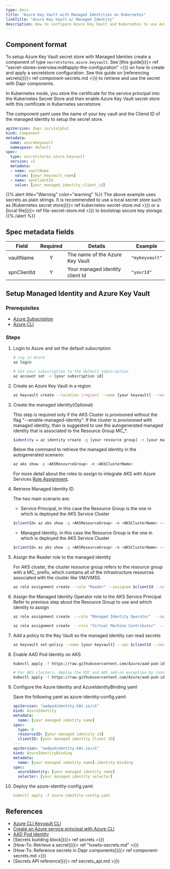 ```yaml
---
type: docs
title: "Azure Key Vault with Managed Identities on Kubernetes"
linkTitle: "Azure Key Vault w/ Managed Identity"
description: How to configure Azure Key Vault and Kubernetes to use Azure Managed Identities to access secrets
---
```


## Component format

To setup Azure Key Vault secret store with Managed Identies create a component of type `secretstores.azure.keyvault`. See [this guide]({{< ref "secret-stores-overview.md#apply-the-configuration" >}}) on how to create and apply a secretstore configuration. See this guide on [referencing secrets]({{< ref component-secrets.md >}}) to retrieve and use the secret with Dapr components.

In Kubernetes mode, you store the certificate for the service principal into the Kubernetes Secret Store and then enable Azure Key Vault secret store with this certificate in Kubernetes secretstore.

The component yaml uses the name of your key vault and the Cliend ID of the managed identity to setup the secret store.

```yaml
apiVersion: dapr.io/v1alpha1
kind: Component
metadata:
  name: azurekeyvault
  namespace: default
spec:
  type: secretstores.azure.keyvault
  version: v1
  metadata:
  - name: vaultName
    value: [your_keyvault_name]
  - name: spnClientId
    value: [your_managed_identity_client_id]
```

{{% alert title="Warning" color="warning" %}}
The above example uses secrets as plain strings. It is recommended to use a local secret store such as [Kubernetes secret store]({{< ref kubernetes-secret-store.md >}}) or a [local file]({{< ref file-secret-store.md >}}) to bootstrap secure key storage.
{{% /alert %}}

## Spec metadata fields

| Field              | Required | Details                                                                 | Example             |
|--------------------|:--------:|-------------------------------------------------------------------------|---------------------|
| vaultName          | Y        | The name of the Azure Key Vault                                         | `"mykeyvault"`      |
| spnClientId        | Y        | Your managed identity client Id                                         | `"yourId"`          |

## Setup Managed Identity and Azure Key Vault

### Prerequisites

- [Azure Subscription](https://azure.microsoft.com/en-us/free/)
- [Azure CLI](https://docs.microsoft.com/en-us/cli/azure/install-azure-cli?view=azure-cli-latest)

### Steps

1. Login to Azure and set the default subscription

    ```bash
    # Log in Azure
    az login

    # Set your subscription to the default subscription
    az account set -s [your subscription id]
    ```

2. Create an Azure Key Vault in a region

    ```bash
    az keyvault create --location [region] --name [your keyvault] --resource-group [your resource group]
    ```

3. Create the managed identity(Optional)
   
    This step is required only if the AKS Cluster is provisoned without the flag "--enable-managed-identity". If the cluster is provisioned with managed identity, than is suggested to use the autogenerated managed identity that is associated to the Resource Group MC_*.

    ```bash
    $identity = az identity create -g [your resource group] -n [your managed identity name] -o json | ConvertFrom-Json
    ```

    Below the command to retrieve the managed identity in the autogenerated scenario:

      ```bash
      az aks show -g <AKSResourceGroup> -n <AKSClusterName>
      ```
    For more detail about the roles to assign to integrate AKS with Azure Services [Role Assignment](https://azure.github.io/aad-pod-identity/docs/getting-started/role-assignment/).

4.  Retrieve Managed Identity ID
  
    The two main scenario are:
    - Service Principal, in this case the Resource Group is the one in which is deployed the AKS Service Cluster

    ```bash
    $clientId= az aks show -g <AKSResourceGroup> -n <AKSClusterName> --query servicePrincipalProfile.clientId -otsv
    ```

    - Managed Identity, in this case the Resource Group is the one in which is deployed the AKS Service Cluster

    ```bash
    $clientId= az aks show -g <AKSResourceGroup> -n <AKSClusterName> --query identityProfile.kubeletidentity.clientId -otsv
    ```
   
5. Assign the Reader role to the managed identity
  
    For AKS cluster, the cluster resource group refers to the resource group with a MC_ prefix, which contains all of the infrastructure resources associated with the cluster like VM/VMSS.

    ```bash
    az role assignment create --role "Reader" --assignee $clientId --scope /subscriptions/[your subscription id]/resourcegroups/[your resource group]
    ```

6. Assign the Managed Identity Operator role to the AKS Service Principal
  Refer to previous step about the Resource Group to use and which identity to assign
    ```bash
    az role assignment create  --role "Managed Identity Operator"  --assignee $clientId  --scope /subscriptions/[your subscription id]/resourcegroups/[your resource group]

    az role assignment create  --role "Virtual Machine Contributor"  --assignee $clientId  --scope /subscriptions/[your subscription id]/resourcegroups/[your resource group]
    ```

7. Add a policy to the Key Vault so the managed identity can read secrets

    ```bash
    az keyvault set-policy --name [your keyvault] --spn $clientId --secret-permissions get list
    ```

8. Enable AAD Pod Identity on AKS

    ```bash
    kubectl apply -f https://raw.githubusercontent.com/Azure/aad-pod-identity/master/deploy/infra/deployment-rbac.yaml
    
    # For AKS clusters, deploy the MIC and AKS add-on exception by running -
    kubectl apply -f https://raw.githubusercontent.com/Azure/aad-pod-identity/master/deploy/infra/mic-exception.yaml
    ```

9. Configure the Azure Identity and AzureIdentityBinding yaml

    Save the following yaml as azure-identity-config.yaml:

    ```yaml
    apiVersion: "aadpodidentity.k8s.io/v1"
    kind: AzureIdentity
    metadata:
      name: [your managed identity name]
    spec:
      type: 0
      resourceID: [your managed identity id]
      clientID: [your managed identity Client ID]
    ---
    apiVersion: "aadpodidentity.k8s.io/v1"
    kind: AzureIdentityBinding
    metadata:
      name: [your managed identity name]-identity-binding
    spec:
      azureIdentity: [your managed identity name]
      selector: [your managed identity selector]
    ```

10. Deploy the azure-identity-config.yaml:

    ```yaml
    kubectl apply -f azure-identity-config.yaml
    ```

## References
- [Azure CLI Keyvault CLI](https://docs.microsoft.com/en-us/cli/azure/keyvault?view=azure-cli-latest#az-keyvault-create)
- [Create an Azure service principal with Azure CLI](https://docs.microsoft.com/en-us/cli/azure/create-an-azure-service-principal-azure-cli?view=azure-cli-latest)
- [AAD Pod Identity](https://github.com/Azure/aad-pod-identity)
- [Secrets building block]({{< ref secrets >}})
- [How-To: Retrieve a secret]({{< ref "howto-secrets.md" >}})
- [How-To: Reference secrets in Dapr components]({{< ref component-secrets.md >}})
- [Secrets API reference]({{< ref secrets_api.md >}})
